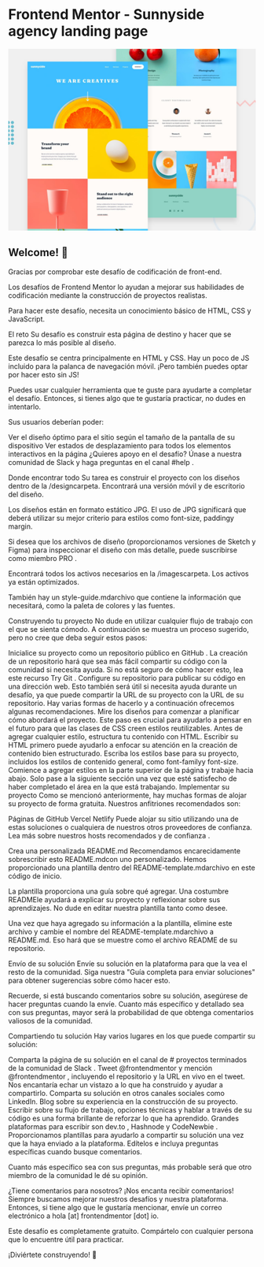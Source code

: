 # Frontend Mentor - Sunnyside agency landing page

![Design preview for the Sunnyside agency landing page coding challenge](./design/desktop-preview.jpg)

## Welcome! 👋

Gracias por comprobar este desafío de codificación de front-end.

Los desafíos de Frontend Mentor lo ayudan a mejorar sus habilidades de codificación mediante la construcción de proyectos realistas.

Para hacer este desafío, necesita un conocimiento básico de HTML, CSS y JavaScript.

El reto
Su desafío es construir esta página de destino y hacer que se parezca lo más posible al diseño.

Este desafío se centra principalmente en HTML y CSS. Hay un poco de JS incluido para la palanca de navegación móvil. ¡Pero también puedes optar por hacer esto sin JS!

Puedes usar cualquier herramienta que te guste para ayudarte a completar el desafío. Entonces, si tienes algo que te gustaría practicar, no dudes en intentarlo.

Sus usuarios deberían poder:

Ver el diseño óptimo para el sitio según el tamaño de la pantalla de su dispositivo
Ver estados de desplazamiento para todos los elementos interactivos en la página
¿Quieres apoyo en el desafío? Únase a nuestra comunidad de Slack y haga preguntas en el canal #help .

Donde encontrar todo
Su tarea es construir el proyecto con los diseños dentro de la /designcarpeta. Encontrará una versión móvil y de escritorio del diseño.

Los diseños están en formato estático JPG. El uso de JPG significará que deberá utilizar su mejor criterio para estilos como font-size, paddingy margin.

Si desea que los archivos de diseño (proporcionamos versiones de Sketch y Figma) para inspeccionar el diseño con más detalle, puede suscribirse como miembro PRO .

Encontrará todos los activos necesarios en la /imagescarpeta. Los activos ya están optimizados.

También hay un style-guide.mdarchivo que contiene la información que necesitará, como la paleta de colores y las fuentes.

Construyendo tu proyecto
No dude en utilizar cualquier flujo de trabajo con el que se sienta cómodo. A continuación se muestra un proceso sugerido, pero no cree que deba seguir estos pasos:

Inicialice su proyecto como un repositorio público en GitHub . La creación de un repositorio hará que sea más fácil compartir su código con la comunidad si necesita ayuda. Si no está seguro de cómo hacer esto, lea este recurso Try Git .
Configure su repositorio para publicar su código en una dirección web. Esto también será útil si necesita ayuda durante un desafío, ya que puede compartir la URL de su proyecto con la URL de su repositorio. Hay varias formas de hacerlo y a continuación ofrecemos algunas recomendaciones.
Mire los diseños para comenzar a planificar cómo abordará el proyecto. Este paso es crucial para ayudarlo a pensar en el futuro para que las clases de CSS creen estilos reutilizables.
Antes de agregar cualquier estilo, estructura tu contenido con HTML. Escribir su HTML primero puede ayudarlo a enfocar su atención en la creación de contenido bien estructurado.
Escriba los estilos base para su proyecto, incluidos los estilos de contenido general, como font-familyy font-size.
Comience a agregar estilos en la parte superior de la página y trabaje hacia abajo. Solo pase a la siguiente sección una vez que esté satisfecho de haber completado el área en la que está trabajando.
Implementar su proyecto
Como se mencionó anteriormente, hay muchas formas de alojar su proyecto de forma gratuita. Nuestros anfitriones recomendados son:

Páginas de GitHub
Vercel
Netlify
Puede alojar su sitio utilizando una de estas soluciones o cualquiera de nuestros otros proveedores de confianza. Lea más sobre nuestros hosts recomendados y de confianza .

Crea una personalizada README.md
Recomendamos encarecidamente sobrescribir esto README.mdcon uno personalizado. Hemos proporcionado una plantilla dentro del README-template.mdarchivo en este código de inicio.

La plantilla proporciona una guía sobre qué agregar. Una costumbre READMEle ayudará a explicar su proyecto y reflexionar sobre sus aprendizajes. No dude en editar nuestra plantilla tanto como desee.

Una vez que haya agregado su información a la plantilla, elimine este archivo y cambie el nombre del README-template.mdarchivo a README.md. Eso hará que se muestre como el archivo README de su repositorio.

Envío de su solución
Envíe su solución en la plataforma para que la vea el resto de la comunidad. Siga nuestra "Guía completa para enviar soluciones" para obtener sugerencias sobre cómo hacer esto.

Recuerde, si está buscando comentarios sobre su solución, asegúrese de hacer preguntas cuando la envíe. Cuanto más específico y detallado sea con sus preguntas, mayor será la probabilidad de que obtenga comentarios valiosos de la comunidad.

Compartiendo tu solución
Hay varios lugares en los que puede compartir su solución:

Comparta la página de su solución en el canal de # proyectos terminados de la comunidad de Slack .
Tweet @frontendmentor y mención @frontendmentor , incluyendo el repositorio y la URL en vivo en el tweet. Nos encantaría echar un vistazo a lo que ha construido y ayudar a compartirlo.
Comparta su solución en otros canales sociales como LinkedIn.
Blog sobre su experiencia en la construcción de su proyecto. Escribir sobre su flujo de trabajo, opciones técnicas y hablar a través de su código es una forma brillante de reforzar lo que ha aprendido. Grandes plataformas para escribir son dev.to , Hashnode y CodeNewbie .
Proporcionamos plantillas para ayudarlo a compartir su solución una vez que la haya enviado a la plataforma. Edítelos e incluya preguntas específicas cuando busque comentarios.

Cuanto más específico sea con sus preguntas, más probable será que otro miembro de la comunidad le dé su opinión.

¿Tiene comentarios para nosotros?
¡Nos encanta recibir comentarios! Siempre buscamos mejorar nuestros desafíos y nuestra plataforma. Entonces, si tiene algo que le gustaría mencionar, envíe un correo electrónico a hola [at] frontendmentor [dot] io.

Este desafío es completamente gratuito. Compártelo con cualquier persona que lo encuentre útil para practicar.

¡Diviértete construyendo! 🚀